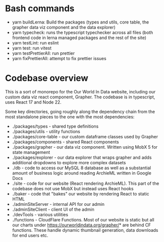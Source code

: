 # Bash commands

- yarn buildLerna: Build the packages (types and utils, core table, the grapher data viz component and the data explorer)
- yarn typecheck: runs the typescript typechecker across all files (both frontend code in lerna managed packages and the rest of the site)
- yarn testLint: run eslint
- yarn test: run vitest
- yarn testPrettierAll: run prettier
- yarn fixPrettierAll: attempt to fix prettier issues

# Codebase overview

This is a sort of monorepo for the Our World In Data website, including our custom data viz react component, Grapher. The codebase is in typescript, uses React 17 and Node 22.

Some key directories, going roughly along the dependency chain from the most standalone pieces to the one with the most dependencies:

- ./packages/types - shared type definitions
- ./packages/utils - utility functions
- ./packages/core-table - our custom dataframe classes used by Grapher
- ./packages/components - shared React components
- ./packages/grapher - our data viz component. Written using MobX 5 for state management
- ./packages/explorer - our data explorer that wraps grapher and adds additional dropdowns to explore more complex datasets
- ./db - code to access our MySQL 8 database as well as a substantial amount of business logic around reading ArchieML written in Google Docs
- ./site - code for our website (React rendering ArchieML). This part of the codebase does not use MobX but instead uses React hooks
- ./baker - code that "bakes" our website by rendering React to static HTML
- ./adminSiteServer - internal API for our admin
- ./adminSiteClient - client UI of the admin
- ./devTools - various utilities
- ./functions - CloudFlare Functions. Most of our website is static but all our charts under https://ourworldindata.org/grapher/* are behind CF functions. These handle dynamic thumbnail generation, data downloads for end users etc.
